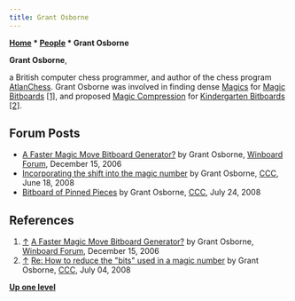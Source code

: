 ```yaml
---
title: Grant Osborne
---
```

**[Home](Home "Home") * [People](People "People") * Grant Osborne**

**Grant Osborne**,

a British computer chess programmer, and author of the chess program [AtlanChess](AtlanChess "AtlanChess").
Grant Osborne was involved in finding dense [Magics](Best_Magics_so_far "Best Magics so far") for [Magic Bitboards](Magic_Bitboards "Magic Bitboards") <a id="cite-note-1" href="#cite-ref-1">[1]</a>,
and proposed [Magic Compression](Kindergarten_Bitboards#MagicCompression "Kindergarten Bitboards") for [Kindergarten Bitboards](Kindergarten_Bitboards "Kindergarten Bitboards") <a id="cite-note-2" href="#cite-ref-2">[2]</a>.

## Forum Posts

- [A Faster Magic Move Bitboard Generator?](http://www.open-aurec.com/wbforum/viewtopic.php?t=5997) by Grant Osborne, [Winboard Forum](Computer_Chess_Forums "Computer Chess Forums"), December 15, 2006
- [Incorporating the shift into the magic number](http://www.talkchess.com/forum/viewtopic.php?topic_view=threads&p=196157&t=21329) by Grant Osborne, [CCC](CCC "CCC"), June 18, 2008
- [Bitboard of Pinned Pieces](http://www.talkchess.com/forum/viewtopic.php?t=22550) by Grant Osborne, [CCC](CCC "CCC"), July 24, 2008

## References

1. <a id="cite-ref-1" href="#cite-note-1">↑</a> [A Faster Magic Move Bitboard Generator?](http://www.open-aurec.com/wbforum/viewtopic.php?t=5997) by Grant Osborne, [Winboard Forum](Computer_Chess_Forums "Computer Chess Forums"), December 15, 2006
1. <a id="cite-ref-2" href="#cite-note-2">↑</a> [Re: How to reduce the "bits" used in a magic number](http://www.talkchess.com/forum/viewtopic.php?topic_view=threads&p=198660&t=21329) by Grant Osborne, [CCC](CCC "CCC"), July 04, 2008

**[Up one level](People "People")**

